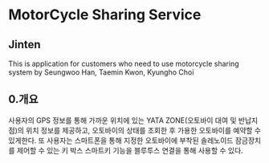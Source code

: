 # MotorCycle Sharing Service
## Jinten
This is application for customers who need to use motorcycle sharing system by Seungwoo Han, Taemin Kwon, Kyungho Choi

## 0.개요
사용자의 GPS 정보를 통해 가까운 위치에 있는 YATA ZONE(오토바이 대여 및 반납지점)의 위치 정보를 제공하고, 오토바이의 상태를 조회한 후
가용한 오토바이를 예약할 수 있게한다.
또 사용자는 스마트폰을 통해 지정한 오토바이에 부착된 솔레노이드 잠금장치를 제어할 수 있는 키 박스 스마트키 기능을 블루투스 연결을 통해 사용할 수 있다.
